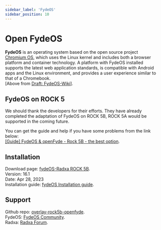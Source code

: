 ```yaml
---
sidebar_label: 'FydeOS'
sidebar_position: 10
---
```


# Open FydeOS

**FydeOS** is an operating system based on the open source project [Chromium OS](https://en.wikipedia.org/wiki/ChromiumOS), 
which uses the Linux kernel and includes both a browser platform and container technology. 
A platform with FydeOS installed supports the latest web application standards, is compatible with Android apps and the Linux environment, 
and provides a user experience similar to that of a Chromebook.  
[Above from [Draft: FydeOS-Wiki](https://en.wikipedia.org/wiki/Draft:FydeOS)]. 

## FydeOS on ROCK 5

We should thank the developers for their efforts. They have already completed the adaptation of FydeOS on ROCK 5B, 
ROCK 5A would be supported in the coming future.  

You can get the guide and help if you have some problems from the link below:  
[\[Guide\] FydeOS & openFyde - Rock 5B - the best option](https://forum.radxa.com/t/guide-fydeos-openfyde-rock-5b-the-best-option/15338).  

## Installation

Download page: [fydeOS-Radxa ROCK 5B](https://fydeos.io/download/device/rock5b-fydeos).  
Version: 16.1  
Date: Apr 28, 2023  
Installation guide: [fydeOS Installation guide](https://fydeos.io/docs/knowledge-base/getting-started/fydeos-for-pc).

## Support

Github repo: [overlay-rock5b-openfyde](https://github.com/openFyde/overlay-rock5b-openfyde).  
FydeOS: [FydeOS Community](https://community.fydeos.io/).  
Radxa: [Radxa Forum](https://forum.radxa.com/).  